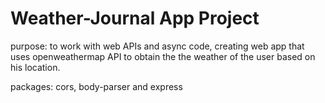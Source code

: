 # Weather-Journal App Project

purpose: to work with web APIs and async code, creating web app that uses openweathermap API to obtain the the weather of the user based on his location.

packages: cors, body-parser and express